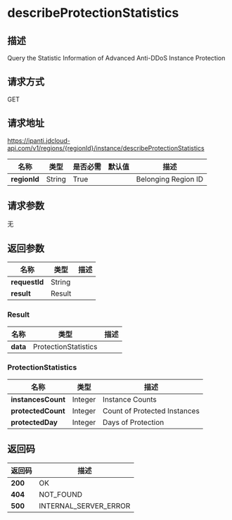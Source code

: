 # describeProtectionStatistics


## 描述
Query the Statistic Information of Advanced Anti-DDoS Instance Protection

## 请求方式
GET

## 请求地址
https://ipanti.jdcloud-api.com/v1/regions/{regionId}/instance/describeProtectionStatistics

|名称|类型|是否必需|默认值|描述|
|---|---|---|---|---|
|**regionId**|String|True| |Belonging Region ID|

## 请求参数
无


## 返回参数
|名称|类型|描述|
|---|---|---|
|**requestId**|String| |
|**result**|Result| |

### Result
|名称|类型|描述|
|---|---|---|
|**data**|ProtectionStatistics| |
### ProtectionStatistics
|名称|类型|描述|
|---|---|---|
|**instancesCount**|Integer|Instance Counts|
|**protectedCount**|Integer|Count of Protected Instances|
|**protectedDay**|Integer|Days of Protection|

## 返回码
|返回码|描述|
|---|---|
|**200**|OK|
|**404**|NOT_FOUND|
|**500**|INTERNAL_SERVER_ERROR|
